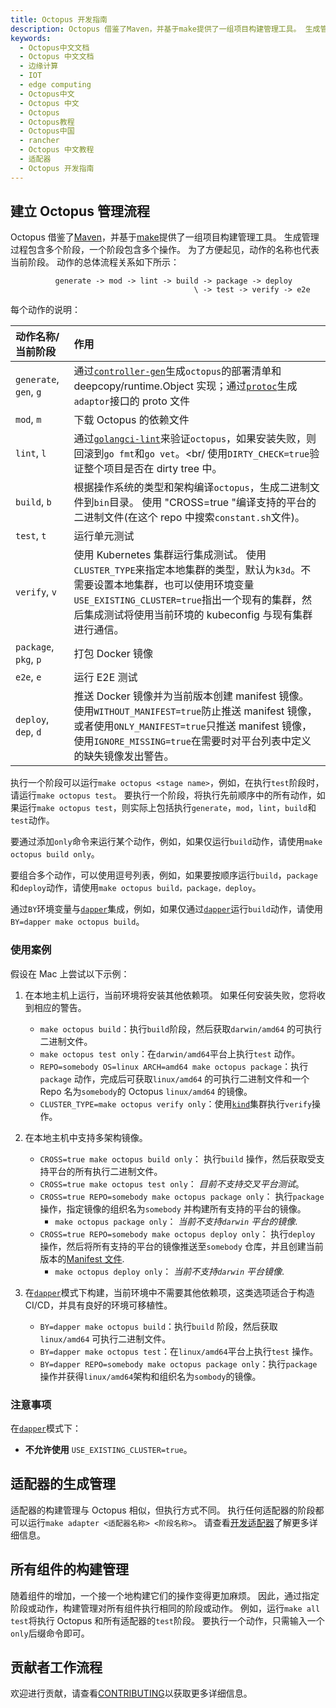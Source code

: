 ```yaml
---
title: Octopus 开发指南
description: Octopus 借鉴了Maven，并基于make提供了一组项目构建管理工具。 生成管理过程包含多个阶段，一个阶段包含多个操作。 为了方便起见，动作的名称也代表当前阶段。 动作的总体流程关系如下所示
keywords:
  - Octopus中文文档
  - Octopus 中文文档
  - 边缘计算
  - IOT
  - edge computing
  - Octopus中文
  - Octopus 中文
  - Octopus
  - Octopus教程
  - Octopus中国
  - rancher
  - Octopus 中文教程
  - 适配器
  - Octopus 开发指南
---
```


## 建立 Octopus 管理流程

Octopus 借鉴了[Maven](https://maven.apache.org/)，并基于[make](https://www.gnu.org/software/make/manual/make.html)提供了一组项目构建管理工具。 生成管理过程包含多个阶段，一个阶段包含多个操作。 为了方便起见，动作的名称也代表当前阶段。 动作的总体流程关系如下所示：

```text
          generate -> mod -> lint -> build -> package -> deploy
                                         \ -> test -> verify -> e2e
```

每个动作的说明：

| 动作名称/当前阶段      | 作用                                                                                                                                                                                                                                                                |
| :--------------------- | :------------------------------------------------------------------------------------------------------------------------------------------------------------------------------------------------------------------------------------------------------------------ |
| `generate`, `gen`, `g` | 通过[`controller-gen`](https://github.com/kubernetes-sigs/controller-tools/blob/master/cmd/controller-gen/main.go)生成`octopus`的部署清单和 deepcopy/runtime.Object 实现；通过[`protoc`](https://github.com/protocolbuffers/protobuf)生成`adaptor`接口的 proto 文件 |
| `mod`, `m`             | 下载 Octopus 的依赖文件                                                                                                                                                                                                                                             |
| `lint`, `l`            | 通过[`golangci-lint`](https://github.com/golangci/golangci-lint)来验证`octopus`，如果安装失败，则回滚到`go fmt`和`go vet`。<br/ 使用`DIRTY_CHECK=true`验证整个项目是否在 dirty tree 中。                                                                            |
| `build`, `b`           | 根据操作系统的类型和架构编译`octopus`，生成二进制文件到`bin`目录。 使用 "CROSS=true "编译支持的平台的二进制文件(在这个 repo 中搜索`constant.sh`文件)。                                                                                                              |
| `test`, `t`            | 运行单元测试                                                                                                                                                                                                                                                        |
| `verify`, `v`          | 使用 Kubernetes 集群运行集成测试。 使用`CLUSTER_TYPE`来指定本地集群的类型，默认为`k3d`。不需要设置本地集群，也可以使用环境变量`USE_EXISTING_CLUSTER=true`指出一个现有的集群，然后集成测试将使用当前环境的 kubeconfig 与现有集群进行通信。                           |
| `package`, `pkg`, `p`  | 打包 Docker 镜像                                                                                                                                                                                                                                                    |
| `e2e`, `e`             | 运行 E2E 测试                                                                                                                                                                                                                                                       |
| `deploy`, `dep`, `d`   | 推送 Docker 镜像并为当前版本创建 manifest 镜像。 使用`WITHOUT_MANIFEST=true`防止推送 manifest 镜像，或者使用`ONLY_MANIFEST=true`只推送 manifest 镜像，使用`IGNORE_MISSING=true`在需要时对平台列表中定义的缺失镜像发出警告。                                         |

执行一个阶段可以运行`make octopus <stage name>`，例如，在执行`test`阶段时，请运行`make octopus test`。 要执行一个阶段，将执行先前顺序中的所有动作，如果运行`make octopus test`，则实际上包括执行`generate`，`mod`，`lint`，`build`和`test`动作。

要通过添加`only`命令来运行某个动作，例如，如果仅运行`build`动作，请使用`make octopus build only`。

要组合多个动作，可以使用逗号列表，例如，如果要按顺序运行`build`，`package`和`deploy`动作，请使用`make octopus build，package，deploy`。

通过`BY`环境变量与[`dapper`](https://github.com/rancher/dapper)集成，例如，如果仅通过[`dapper`](https://github.com/rancher/dapper)运行`build`动作，请使用`BY=dapper make octopus build`。

### 使用案例

假设在 Mac 上尝试以下示例：

1. 在本地主机上运行，当前环境将安装其他依赖项。 如果任何安装失败，您将收到相应的警告。

   - `make octopus build`：执行`build`阶段，然后获取`darwin/amd64` 的可执行二进制文件。
   - `make octopus test only`：在`darwin/amd64`平台上执行`test` 动作。
   - `REPO=somebody OS=linux ARCH=amd64 make octopus package`：执行`package` 动作，完成后可获取`linux/amd64` 的可执行二进制文件和一个 Repo 名为`somebody`的 Octopus `linux/amd64` 的镜像。
   - `CLUSTER_TYPE=make octopus verify only`：使用[`kind`](https://github.com/kubernetes-sigs/kind)集群执行`verify`操作。

1. 在本地主机中支持多架构镜像。

   - `CROSS=true make octopus build only`： 执行`build` 操作，然后获取受支持平台的所有执行二进制文件。
   - `CROSS=true make octopus test only`： _目前不支持交叉平台测试_。
   - `CROSS=true REPO=somebody make octopus package only`： 执行`package` 操作，指定镜像的组织名为`somebody` 并构建所有支持的平台的镜像。
     - `make octopus package only`： _当前不支持`darwin` 平台的镜像_.
   - `CROSS=true REPO=somebody make octopus deploy only`： 执行`deploy` 操作，然后将所有支持的平台的镜像推送至`somebody` 仓库，并且创建当前版本的[Manifest 文件](https://docs.docker.com/engine/reference/commandline/manifest/).
     - `make octopus deploy only`： _当前不支持`darwin` 平台镜像_.

1. 在[`dapper`](https://github.com/rancher/dapper)模式下构建，当前环境中不需要其他依赖项，这类选项适合于构造 CI/CD，并具有良好的环境可移植性。
   - `BY=dapper make octopus build`：执行`build` 阶段，然后获取`linux/amd64` 可执行二进制文件。
   - `BY=dapper make octopus test`：在`linux/amd64`平台上执行`test` 操作。
   - `BY=dapper REPO=somebody make octopus package only`：执行`package` 操作并获得`linux/amd64`架构和组织名为`sombody`的镜像。

### 注意事项

在[`dapper`](https://github.com/rancher/dapper)模式下：

- **不允许使用** `USE_EXISTING_CLUSTER=true`。

## 适配器的生成管理

适配器的构建管理与 Octopus 相似，但执行方式不同。 执行任何适配器的阶段都可以运行`make adapter <适配器名称> <阶段名称>`。 请查看[开发适配器](/docs/octopus/adaptors/develop/_index)了解更多详细信息。

## 所有组件的构建管理

随着组件的增加，一个接一个地构建它们的操作变得更加麻烦。 因此，通过指定阶段或动作，构建管理对所有组件执行相同的阶段或动作。 例如，运行`make all test`将执行 Octopus 和所有适配器的`test`阶段。 要执行一个动作，只需输入一个`only`后缀命令即可。

## 贡献者工作流程

欢迎进行贡献，请查看[CONTRIBUTING](https://github.com/cnrancher/octopus/blob/master/CONTRIBUTING.md)以获取更多详细信息。
